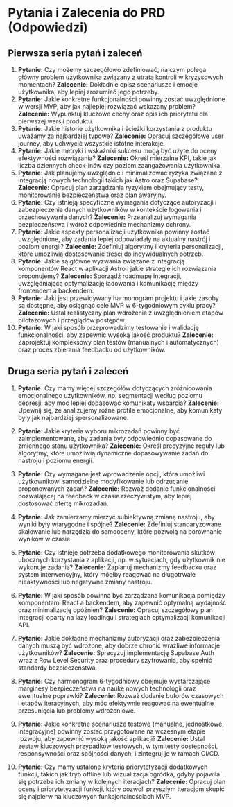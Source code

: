 # Pytania i Zalecenia do PRD (Odpowiedzi)

## Pierwsza seria pytań i zaleceń

1. **Pytanie:** Czy możemy szczegółowo zdefiniować, na czym polega główny problem użytkownika związany z utratą kontroli w kryzysowych momentach? **Zalecenie:** Dokładnie opisz scenariusze i emocje użytkownika, aby lepiej zrozumieć jego potrzeby.
2. **Pytanie:** Jakie konkretne funkcjonalności powinny zostać uwzględnione w wersji MVP, aby jak najlepiej rozwiązać wskazany problem? **Zalecenie:** Wypunktuj kluczowe cechy oraz opis ich priorytetu dla pierwszej wersji produktu.
3. **Pytanie:** Jakie historie użytkownika i ścieżki korzystania z produktu uważamy za najbardziej typowe? **Zalecenie:** Opracuj szczegółowe user journey, aby uchwycić wszystkie istotne interakcje.
4. **Pytanie:** Jakie metryki i wskaźniki sukcesu mogą być użyte do oceny efektywności rozwiązania? **Zalecenie:** Określ mierzalne KPI, takie jak liczba dziennych check-inów czy poziom zaangażowania użytkownika.
5. **Pytanie:** Jak planujemy uwzględnić i minimalizować ryzyka związane z integracją nowych technologii takich jak Astro oraz Supabase? **Zalecenie:** Opracuj plan zarządzania ryzykiem obejmujący testy, monitorowanie bezpieczeństwa oraz plan awaryjny.
6. **Pytanie:** Czy istnieją specyficzne wymagania dotyczące autoryzacji i zabezpieczenia danych użytkowników w kontekście logowania i przechowywania danych? **Zalecenie:** Przeanalizuj wymagania bezpieczeństwa i wdroż odpowiednie mechanizmy ochrony.
7. **Pytanie:** Jakie aspekty personalizacji użytkownika powinny zostać uwzględnione, aby zadania lepiej odpowiadały na aktualny nastrój i poziom energii? **Zalecenie:** Zdefiniuj algorytmy i kryteria personalizacji, które umożliwią dostosowanie treści do indywidualnych potrzeb.
8. **Pytanie:** Jakie są główne wyzwania związane z integracją komponentów React w aplikacji Astro i jakie strategie ich rozwiązania proponujemy? **Zalecenie:** Sporządź roadmapę integracji, uwzględniającą optymalizację ładowania i komunikację między frontendem a backendem.
9. **Pytanie:** Jaki jest przewidywany harmonogram projektu i jakie zasoby są dostępne, aby osiągnąć cele MVP w 6-tygodniowym cyklu pracy? **Zalecenie:** Ustal realistyczny plan wdrożenia z uwzględnieniem etapów pilotażowych i przeglądów postępów.
10. **Pytanie:** W jaki sposób przeprowadzimy testowanie i walidację funkcjonalności, aby zapewnić wysoką jakość produktu? **Zalecenie:** Zaprojektuj kompleksowy plan testów (manualnych i automatycznych) oraz proces zbierania feedbacku od użytkowników.

## Druga seria pytań i zaleceń

1. **Pytanie:** Czy mamy więcej szczegółów dotyczących zróżnicowania emocjonalnego użytkowników, np. segmentacji według poziomu depresji, aby móc lepiej dopasować komunikaty wsparcia?
   **Zalecenie:** Upewnij się, że analizujemy różne profile emocjonalne, aby komunikaty były jak najbardziej spersonalizowane.

2. **Pytanie:** Jakie kryteria wyboru mikrozadań powinny być zaimplementowane, aby zadania były odpowiednio dopasowane do zmiennego stanu użytkownika?
   **Zalecenie:** Określ precyzyjne reguły lub algorytmy, które umożliwią dynamiczne dopasowywanie zadań do nastroju i poziomu energii.

3. **Pytanie:** Czy wymagane jest wprowadzenie opcji, która umożliwi użytkownikowi samodzielne modyfikowanie lub odrzucanie proponowanych zadań?
   **Zalecenie:** Rozważ dodanie funkcjonalności pozwalającej na feedback w czasie rzeczywistym, aby lepiej dostosować ofertę mikrozadań.

4. **Pytanie:** Jak zamierzamy mierzyć subiektywną zmianę nastroju, aby wyniki były wiarygodne i spójne?
   **Zalecenie:** Zdefiniuj standaryzowane skalowanie lub narzędzia do samooceny, które pozwolą na porównanie wyników w czasie.

5. **Pytanie:** Czy istnieje potrzeba dodatkowego monitorowania skutków ubocznych korzystania z aplikacji, np. w sytuacjach, gdy użytkownik nie wykonuje zadania?
   **Zalecenie:** Zaplanuj mechanizmy feedbacku oraz system interwencyjny, który mógłby reagować na długotrwałe nieaktywności lub negatywne zmiany nastroju.

6. **Pytanie:** W jaki sposób powinna być zarządzana komunikacja pomiędzy komponentami React a backendem, aby zapewnić optymalną wydajność oraz minimalizację opóźnień?
   **Zalecenie:** Opracuj szczegółowy plan integracji oparty na lazy loadingu i strategiach optymalizacji komunikacji API.

7. **Pytanie:** Jakie dokładne mechanizmy autoryzacji oraz zabezpieczenia danych muszą być wdrożone, aby dobrze chronić wrażliwe informacje użytkowników?
   **Zalecenie:** Sprecyzuj implementację Supabase Auth wraz z Row Level Security oraz procedury szyfrowania, aby spełnić standardy bezpieczeństwa.

8. **Pytanie:** Czy harmonogram 6-tygodniowy obejmuje wystarczające marginesy bezpieczeństwa na naukę nowych technologii oraz ewentualne poprawki?
   **Zalecenie:** Rozważ dodanie buforów czasowych i etapów iteracyjnych, aby móc efektywnie reagować na ewentualne przesunięcia lub problemy wdrożeniowe.

9. **Pytanie:** Jakie konkretne scenariusze testowe (manualne, jednostkowe, integracyjne) powinny zostać przygotowane na wczesnym etapie rozwoju, aby zapewnić wysoką jakość aplikacji?
   **Zalecenie:** Ustal zestaw kluczowych przypadków testowych, w tym testy dostępności, responsywności oraz spójności danych, i zintegruj je w ramach CI/CD.

10. **Pytanie:** Czy mamy ustalone kryteria priorytetyzacji dodatkowych funkcji, takich jak tryb offline lub wizualizacja ogródka, gdyby pojawiła się potrzeba ich zmiany w kolejnych iteracjach?
    **Zalecenie:** Opracuj plan oceny i priorytetyzacji funkcji, który pozwoli przyszłym iteracjom skupić się najpierw na kluczowych funkcjonalnościach MVP.

